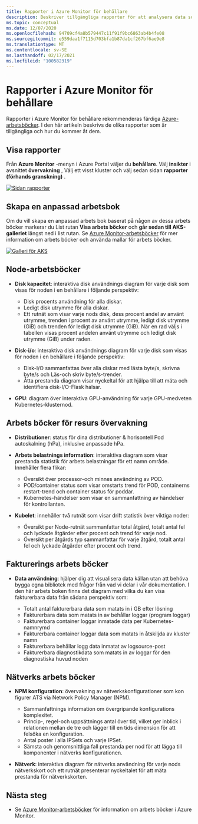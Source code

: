 ```yaml
---
title: Rapporter i Azure Monitor för behållare
description: Beskriver tillgängliga rapporter för att analysera data som samlas in av Azure Monitor för behållare.
ms.topic: conceptual
ms.date: 12/07/2020
ms.openlocfilehash: 94709cf4a8b579447c11f91f9bc6863ab4b4fe08
ms.sourcegitcommit: e559daa1f7115d703bfa1b87da1cf267bf6ae9e8
ms.translationtype: MT
ms.contentlocale: sv-SE
ms.lasthandoff: 02/17/2021
ms.locfileid: "100582319"
---
```

# <a name="reports-in-azure-monitor-for-containers"></a>Rapporter i Azure Monitor för behållare
Rapporter i Azure Monitor för behållare rekommenderas färdiga [Azure-arbetsböcker](../visualize/workbooks-overview.md). I den här artikeln beskrivs de olika rapporter som är tillgängliga och hur du kommer åt dem.

## <a name="viewing-reports"></a>Visa rapporter
Från **Azure Monitor** -menyn i Azure Portal väljer du **behållare**. Välj **insikter** i avsnittet **övervakning** , Välj ett visst kluster och välj sedan sidan **rapporter (förhands granskning)** . 

[![Sidan rapporter](media/container-insights-reports/reports-page.png)](media/container-insights-reports/reports-page.png#lightbox)

## <a name="create-a-custom-workbook"></a>Skapa en anpassad arbetsbok
Om du vill skapa en anpassad arbets bok baserat på någon av dessa arbets böcker markerar du List rutan **Visa arbets böcker** och **går sedan till AKS-galleriet** längst ned i list rutan. Se [Azure Monitor-arbetsböcker](../visualize/workbooks-overview.md) för mer information om arbets böcker och använda mallar för arbets böcker.

[![Galleri för AKS](media/container-insights-reports/aks-gallery.png)](media/container-insights-reports/aks-gallery.png#lightbox)

## <a name="node-workbooks"></a>Node-arbetsböcker

- **Disk kapacitet**: interaktiva disk användnings diagram för varje disk som visas för noden i en behållare i följande perspektiv:

    - Disk procents användning för alla diskar.
    - Ledigt disk utrymme för alla diskar.
    - Ett rutnät som visar varje nods disk, dess procent andel av använt utrymme, trenden i procent av använt utrymme, ledigt disk utrymme (GiB) och trenden för ledigt disk utrymme (GiB). När en rad väljs i tabellen visas procent andelen använt utrymme och ledigt disk utrymme (GiB) under raden.

- **Disk-i/o**: interaktiva disk användnings diagram för varje disk som visas för noden i en behållare i följande perspektiv:

    - Disk-I/O sammanfattas över alla diskar med lästa byte/s, skrivna byte/s och Läs-och skriv byte/s-trender.
    - Åtta prestanda diagram visar nyckeltal för att hjälpa till att mäta och identifiera disk-I/O-Flask halsar.

- **GPU**: diagram över interaktiva GPU-användning för varje GPU-medveten Kubernetes-klusternod.

## <a name="resource-monitoring-workbooks"></a>Arbets böcker för resurs övervakning

- **Distributioner**: status för dina distributioner & horisontell Pod autoskalning (hPa), inklusive anpassade hPa. 
  
- **Arbets belastnings information**: interaktiva diagram som visar prestanda statistik för arbets belastningar för ett namn område. Innehåller flera flikar:

  - Översikt över processor-och minnes användning av POD.
  - POD/container status som visar omstarts trend för POD, containerns restart-trend och container status för poddar.
  - Kubernetes-händelser som visar en sammanfattning av händelser för kontrollanten.

- **Kubelet**: innehåller två rutnät som visar drift statistik över viktiga noder:

    - Översikt per Node-rutnät sammanfattar total åtgärd, totalt antal fel och lyckade åtgärder efter procent och trend för varje nod.
    - Översikt per åtgärds typ sammanfattar för varje åtgärd, totalt antal fel och lyckade åtgärder efter procent och trend.
## <a name="billing-workbooks"></a>Fakturerings arbets böcker

- **Data användning**: hjälper dig att visualisera data källan utan att behöva bygga egna bibliotek med frågor från vad vi delar i vår dokumentation. I den här arbets boken finns det diagram med vilka du kan visa fakturerbara data från sådana perspektiv som:

  - Totalt antal fakturerbara data som matats in i GB efter lösning
  - Fakturerbara data som matats in av behållar loggar (program loggar)
  - Fakturerbara container loggar inmatade data per Kubernetes-namnrymd
  - Fakturerbara container loggar data som matats in åtskiljda av kluster namn
  - Fakturerbara behållar logg data inmatat av logsource-post
  - Fakturerbara diagnostikdata som matats in av loggar för den diagnostiska huvud noden

## <a name="networking-workbooks"></a>Nätverks arbets böcker

- **NPM konfiguration**: övervakning av nätverkskonfigurationer som kon figurer ATS via Network Policy Manager (NPM).

  - Sammanfattnings information om övergripande konfigurations komplexitet.
  - Princip-, regel-och uppsättnings antal över tid, vilket ger inblick i relationen mellan de tre och lägger till en tids dimension för att felsöka en konfiguration.
  - Antal poster i alla IPSets och varje IPSet.
  - Sämsta och genomsnittliga fall prestanda per nod för att lägga till komponenter i nätverks konfigurationen.

- **Nätverk**: interaktiva diagram för nätverks användning för varje nods nätverkskort och ett rutnät presenterar nyckeltalet för att mäta prestanda för nätverkskorten.



## <a name="next-steps"></a>Nästa steg

- Se [Azure Monitor-arbetsböcker](../visualize/workbooks-overview.md) för information om arbets böcker i Azure Monitor.
